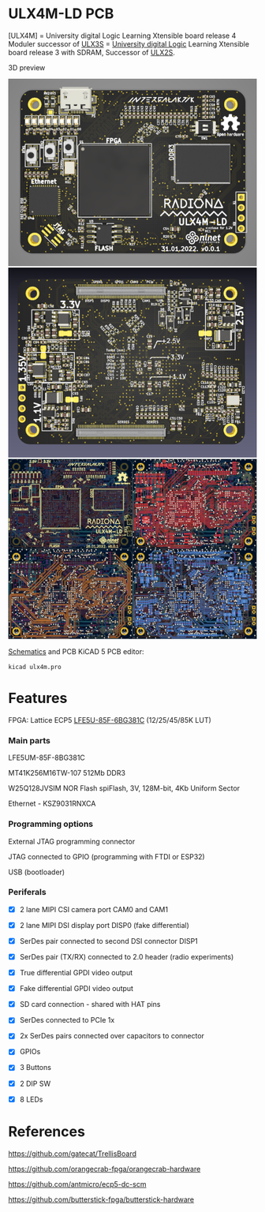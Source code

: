 # ULX4M-LD PCB

[ULX4M] = University digital Logic Learning Xtensible board release 4 Moduler successor of [ULX3S](http://radiona.org/ulx3s) = [University digital Logic](https://www.fer.unizg.hr/en/course/diglog) Learning
Xtensible board release 3 with SDRAM,
Successor of [ULX2S](http://github.com/emard/ulx2s).

3D preview

![TOP](/pic/ULX4M-LD_top_v001.png)
![BOTTOM](/pic/ULX4M-LD_bottom_v001.png)
![Layers_v001](/pic/6_layer_PCB.png)

[Schematics](/doc/schematics.pdf) and PCB KiCAD 5 PCB editor:

    kicad ulx4m.pro

# Features

FPGA: Lattice ECP5 [LFE5U-85F-6BG381C](http://www.latticesemi.com/~/media/LatticeSemi/Documents/DataSheets/ECP5/FPGA-DS-02012.pdf?document_id=50461) (12/25/45/85K LUT)

### Main parts

LFE5UM-85F-8BG381C

MT41K256M16TW-107 512Mb DDR3

W25Q128JVSIM NOR Flash spiFlash, 3V, 128M-bit, 4Kb Uniform Sector

Ethernet - KSZ9031RNXCA

### Programming options

External JTAG programming connector

JTAG connected to GPIO (programming with FTDI or ESP32)

USB (bootloader)

### Periferals

- [x] 2 lane MIPI CSI camera port  CAM0 and CAM1

- [x] 2 lane MIPI DSI display port DISP0 (fake differential)

- [x] SerDes pair connected to second DSI connector DISP1

- [x] SerDes pair (TX/RX) connected to 2.0 header (radio experiments)

- [x] True differential GPDI video output

- [x] Fake differential GPDI video output

- [x] SD card connection - shared with HAT pins

- [x] SerDes connected to PCIe 1x 

- [x] 2x SerDes pairs connected over capacitors to connector

- [x] GPIOs

- [x] 3 Buttons

- [x] 2 DIP SW

- [x] 8 LEDs

# References

https://github.com/gatecat/TrellisBoard

https://github.com/orangecrab-fpga/orangecrab-hardware

https://github.com/antmicro/ecp5-dc-scm

https://github.com/butterstick-fpga/butterstick-hardware

